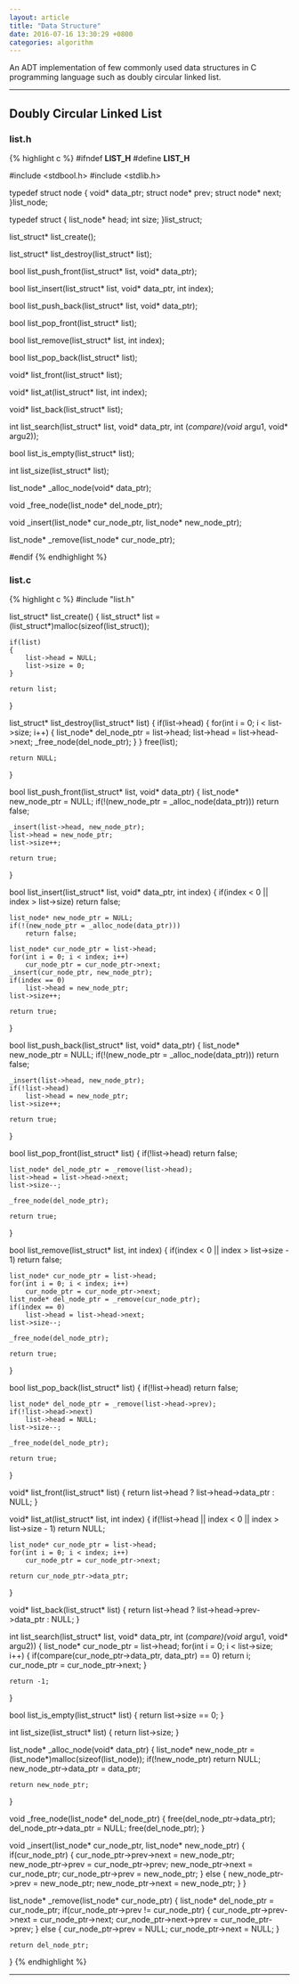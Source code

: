 ```yaml
---
layout: article
title: "Data Structure"
date: 2016-07-16 13:30:29 +0800
categories: algorithm
---
```


An ADT implementation of few commonly used data structures in C programming language such as doubly circular linked list.

---

## Doubly Circular Linked List

### list.h

{% highlight c %}
#ifndef __LIST_H__
#define __LIST_H__

#include <stdbool.h>
#include <stdlib.h>

typedef struct node
{
    void* data_ptr;
    struct node* prev;
    struct node* next;
}list_node;

typedef struct
{
    list_node* head;
    int size;
}list_struct;

list_struct* list_create();

list_struct* list_destroy(list_struct* list);

bool list_push_front(list_struct* list, void* data_ptr);

bool list_insert(list_struct* list, void* data_ptr, int index);

bool list_push_back(list_struct* list, void* data_ptr);

bool list_pop_front(list_struct* list);

bool list_remove(list_struct* list, int index);

bool list_pop_back(list_struct* list);

void* list_front(list_struct* list);

void* list_at(list_struct* list, int index);

void* list_back(list_struct* list);

int list_search(list_struct* list, void* data_ptr, int (*compare)(void* argu1, void* argu2));

bool list_is_empty(list_struct* list);

int list_size(list_struct* list);

list_node* _alloc_node(void* data_ptr);

void _free_node(list_node* del_node_ptr);

void _insert(list_node* cur_node_ptr, list_node* new_node_ptr);

list_node* _remove(list_node* cur_node_ptr);

#endif
{% endhighlight %}

### list.c

{% highlight c %}
#include "list.h"

list_struct* list_create()
{
    list_struct* list = (list_struct*)malloc(sizeof(list_struct));

    if(list)
    {
        list->head = NULL;
        list->size = 0;
    }

    return list;
}

list_struct* list_destroy(list_struct* list)
{
    if(list->head)
    {
        for(int i = 0; i < list->size; i++)
        {
            list_node* del_node_ptr = list->head;
            list->head = list->head->next;
            _free_node(del_node_ptr);
        }
    }
    free(list);

    return NULL;
}

bool list_push_front(list_struct* list, void* data_ptr)
{
    list_node* new_node_ptr = NULL;
    if(!(new_node_ptr = _alloc_node(data_ptr)))
        return false;

    _insert(list->head, new_node_ptr);
    list->head = new_node_ptr;
    list->size++;

    return true;
}

bool list_insert(list_struct* list, void* data_ptr, int index)
{
    if(index < 0 || index > list->size)
        return false;

    list_node* new_node_ptr = NULL;
    if(!(new_node_ptr = _alloc_node(data_ptr)))
        return false;

    list_node* cur_node_ptr = list->head;
    for(int i = 0; i < index; i++)
        cur_node_ptr = cur_node_ptr->next;
    _insert(cur_node_ptr, new_node_ptr);
    if(index == 0)
        list->head = new_node_ptr;
    list->size++;

    return true;
}

bool list_push_back(list_struct* list, void* data_ptr)
{
    list_node* new_node_ptr = NULL;
    if(!(new_node_ptr = _alloc_node(data_ptr)))
        return false;

    _insert(list->head, new_node_ptr);
    if(!list->head)
        list->head = new_node_ptr;
    list->size++;

    return true;
}

bool list_pop_front(list_struct* list)
{
    if(!list->head)
        return false;

    list_node* del_node_ptr = _remove(list->head);
    list->head = list->head->next;
    list->size--;

    _free_node(del_node_ptr);

    return true;
}

bool list_remove(list_struct* list, int index)
{
    if(index < 0 || index > list->size - 1)
        return false;

    list_node* cur_node_ptr = list->head;
    for(int i = 0; i < index; i++)
        cur_node_ptr = cur_node_ptr->next;
    list_node* del_node_ptr = _remove(cur_node_ptr);
    if(index == 0)
        list->head = list->head->next;
    list->size--;

    _free_node(del_node_ptr);

    return true;
}

bool list_pop_back(list_struct* list)
{
    if(!list->head)
        return false;

    list_node* del_node_ptr = _remove(list->head->prev);
    if(!list->head->next)
        list->head = NULL;
    list->size--;

    _free_node(del_node_ptr);

    return true;
}

void* list_front(list_struct* list)
{
    return list->head ? list->head->data_ptr : NULL;
}

void* list_at(list_struct* list, int index)
{
    if(!list->head || index < 0 || index > list->size - 1)
        return NULL;

    list_node* cur_node_ptr = list->head;
    for(int i = 0; i < index; i++)
        cur_node_ptr = cur_node_ptr->next;

    return cur_node_ptr->data_ptr;
}

void* list_back(list_struct* list)
{
    return list->head ? list->head->prev->data_ptr : NULL;
}

int list_search(list_struct* list, void* data_ptr, int (*compare)(void* argu1, void* argu2))
{
    list_node* cur_node_ptr = list->head;
    for(int i = 0; i < list->size; i++)
    {
        if(compare(cur_node_ptr->data_ptr, data_ptr) == 0)
            return i;
        cur_node_ptr = cur_node_ptr->next;
    }

    return -1;
}

bool list_is_empty(list_struct* list)
{
    return list->size == 0;
}

int list_size(list_struct* list)
{
    return list->size;
}

list_node* _alloc_node(void* data_ptr)
{
    list_node* new_node_ptr = (list_node*)malloc(sizeof(list_node));
    if(!new_node_ptr)
        return NULL;
    new_node_ptr->data_ptr = data_ptr;

    return new_node_ptr;
}

void _free_node(list_node* del_node_ptr)
{
    free(del_node_ptr->data_ptr);
    del_node_ptr->data_ptr = NULL;
    free(del_node_ptr);
}

void _insert(list_node* cur_node_ptr, list_node* new_node_ptr)
{
    if(cur_node_ptr)
    {
        cur_node_ptr->prev->next = new_node_ptr;
        new_node_ptr->prev = cur_node_ptr->prev;
        new_node_ptr->next = cur_node_ptr;
        cur_node_ptr->prev = new_node_ptr;
    }
    else
    {
        new_node_ptr->prev = new_node_ptr;
        new_node_ptr->next = new_node_ptr;
    }
}

list_node* _remove(list_node* cur_node_ptr)
{
    list_node* del_node_ptr = cur_node_ptr;
    if(cur_node_ptr->prev != cur_node_ptr)
    {
        cur_node_ptr->prev->next = cur_node_ptr->next;
        cur_node_ptr->next->prev = cur_node_ptr->prev;
    }
    else
    {
        cur_node_ptr->prev = NULL;
        cur_node_ptr->next = NULL;
    }

    return del_node_ptr;
}
{% endhighlight %}

---
